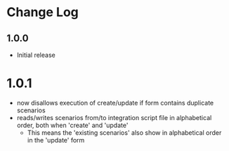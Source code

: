 # Change Log

## 1.0.0

* Initial release

# 1.0.1 
- now disallows execution of create/update if form contains duplicate scenarios
- reads/writes scenarios from/to integration script file in alphabetical order, both when 'create' and 'update'
  - This means the 'existing scenarios' also show in alphabetical order in the 'update' form